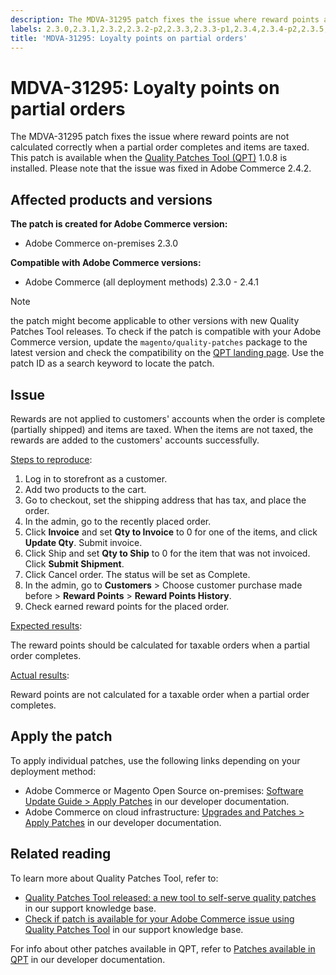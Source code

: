 ```yaml
---
description: The MDVA-31295 patch fixes the issue where reward points are not calculated correctly when a partial order completes and items are taxed. This patch is available when the [Quality Patches Tool (QPT)](https://support.magento.com/hc/en-us/articles/360047139492) 1.0.8 is installed. Please note that the issue was fixed in Adobe Commerce 2.4.2.
labels: 2.3.0,2.3.1,2.3.2,2.3.2-p2,2.3.3,2.3.3-p1,2.3.4,2.3.4-p2,2.3.5,2.3.5-p1,2.3.5-p2,2.3.6,2.4.0,2.4.1,QPT 1.0.8,Magento Commerce,Magento Commerce Cloud,Quality Patches Tool,order,rewards points,support tools,tax,Adobe Commerce,cloud infrastructure,on-premises
title: 'MDVA-31295: Loyalty points on partial orders'
---
```


# MDVA-31295: Loyalty points on partial orders

The MDVA-31295 patch fixes the issue where reward points are not calculated correctly when a partial order completes and items are taxed. This patch is available when the [Quality Patches Tool (QPT)](https://support.magento.com/hc/en-us/articles/360047139492) 1.0.8 is installed. Please note that the issue was fixed in Adobe Commerce 2.4.2.

## Affected products and versions

**The patch is created for Adobe Commerce version:**

* Adobe Commerce on-premises 2.3.0

**Compatible with Adobe Commerce versions:**

* Adobe Commerce (all deployment methods) 2.3.0 - 2.4.1

>[!NOTE]
>
>the patch might become applicable to other versions with new Quality Patches Tool releases. To check if the patch is compatible with your Adobe Commerce version, update the `magento/quality-patches` package to the latest version and check the compatibility on the [QPT landing page](https://devdocs.magento.com/quality-patches/tool.html#patch-grid). Use the patch ID as a search keyword to locate the patch.

## Issue

Rewards are not applied to customers' accounts when the order is complete (partially shipped) and items are taxed. When the items are not taxed, the rewards are added to the customers' accounts successfully.

<ins>Steps to reproduce</ins>:

1. Log in to storefront as a customer.
1. Add two products to the cart.
1. Go to checkout, set the shipping address that has tax, and place the order.
1. In the admin, go to the recently placed order.
1. Click **Invoice** and set **Qty to Invoice** to 0 for one of the items, and click **Update Qty**. Submit invoice.
1. Click Ship and set **Qty to Ship** to 0 for the item that was not invoiced. Click **Submit Shipment**.
1. Click Cancel order. The status will be set as Complete.
1. In the admin, go to **Customers** > Choose customer purchase made before > **Reward Points** > **Reward Points History**.
1. Check earned reward points for the placed order.

<ins>Expected results</ins>:

The reward points should be calculated for taxable orders when a partial order completes.

<ins>Actual results</ins>:

Reward points are not calculated for a taxable order when a partial order completes.

## Apply the patch

To apply individual patches, use the following links depending on your deployment method:

* Adobe Commerce or Magento Open Source on-premises: [Software Update Guide > Apply Patches](https://devdocs.magento.com/guides/v2.4/comp-mgr/patching/mqp.html) in our developer documentation.
* Adobe Commerce on cloud infrastructure: [Upgrades and Patches > Apply Patches](https://devdocs.magento.com/cloud/project/project-patch.html) in our developer documentation.

## Related reading

To learn more about Quality Patches Tool, refer to:

* [Quality Patches Tool released: a new tool to self-serve quality patches](https://support.magento.com/hc/en-us/articles/360047139492) in our support knowledge base.
* [Check if patch is available for your Adobe Commerce issue using Quality Patches Tool](https://support.magento.com/hc/en-us/articles/360047125252) in our support knowledge base.

For info about other patches available in QPT, refer to [Patches available in QPT](https://devdocs.magento.com/quality-patches/tool.html#patch-grid) in our developer documentation.